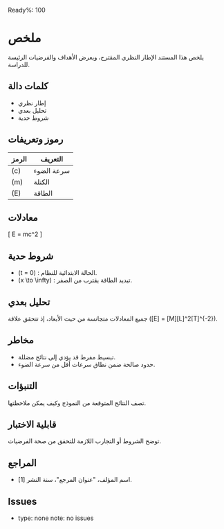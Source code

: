 <!-- mandatory fields: ready_percent, issues[].type, issues[].note -->

Ready%: 100

# ملخص
يلخص هذا المستند الإطار النظري المقترح، ويعرض الأهداف والفرضيات الرئيسة للدراسة.

## كلمات دالة
- إطار نظري
- تحليل بعدي
- شروط حدية

## رموز وتعريفات
| الرمز | التعريف |
|-------|---------|
| \(c\) | سرعة الضوء |
| \(m\) | الكتلة |
| \(E\) | الطاقة |

## معادلات
\[
E = mc^2
\]

## شروط حدية
- \(t = 0\) : الحالة الابتدائية للنظام.
- \(x \to \infty\) : تبديد الطاقة يقترب من الصفر.

## تحليل بعدي
جميع المعادلات متجانسة من حيث الأبعاد، إذ تتحقق علاقة \([E] = [M][L]^2[T]^{-2}\).

## مخاطر
- تبسيط مفرط قد يؤدي إلى نتائج مضللة.
- حدود صالحة ضمن نطاق سرعات أقل من سرعة الضوء.

## التنبؤات
تصف النتائج المتوقعة من النموذج وكيف يمكن ملاحظتها.

## قابلية الاختبار
توضح الشروط أو التجارب اللازمة للتحقق من صحة الفرضيات.

## المراجع
- [1] اسم المؤلف، "عنوان المرجع"، سنة النشر.

## Issues
- type: none
  note: no issues
